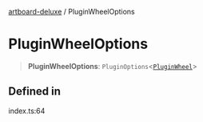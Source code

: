 [artboard-deluxe](../globals.md) / PluginWheelOptions

# PluginWheelOptions

> **PluginWheelOptions**: `PluginOptions`\<[`PluginWheel`](PluginWheel.md)\>

## Defined in

index.ts:64
